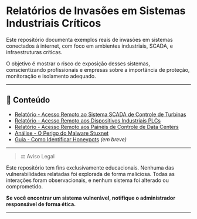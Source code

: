 # Relatórios de Invasões em Sistemas Industriais Críticos

Este repositório documenta exemplos reais de invasões em sistemas conectados à internet, com foco em ambientes industriais, SCADA, e infraestruturas críticas.

O objetivo é mostrar o risco de exposição desses sistemas, conscientizando profissionais e empresas sobre a importância de proteção, monitoração e isolamento adequado.

---

## 🔢 Conteúdo

- [Relatório - Acesso Remoto ao Sistema SCADA de Controle de Turbinas](reports/target%201/)
- [Relatório - Acesso Remoto aos Dispositivos Industriais PLCs](reports/target%202/)
- [Relatório - Acesso Remoto aos Painéis de Controle de Data Centers](reports/target%203/)
- [Análise - O Perigo do Malware Stuxnet](docs/stuxnet.md)
- [Guia - Como Identificar Honeypots](docs/como-identificar-honeypots.md) *(em breve)*

---

> ⚖️ Aviso Legal

Este repositório tem fins exclusivamente educacionais. Nenhuma das vulnerabilidades relatadas foi explorada de forma maliciosa. Todas as interações foram observacionais, e nenhum sistema foi alterado ou comprometido.

**Se você encontrar um sistema vulnerável, notifique o administrador responsável de forma ética.**

---

